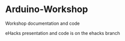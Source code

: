 # Arduino-Workshop
Workshop documentation and code

eHacks presentation and code is on the ehacks branch
